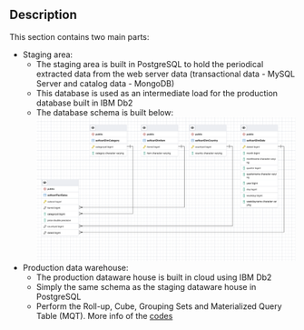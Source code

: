 ## Description
This section contains two main parts:
- Staging area:
    - The staging area is built in PostgreSQL to hold the periodical extracted data from the web server data (transactional data - MySQL Server and catalog data - MongoDB)
    - This database is used as an intermediate load for the production database built in IBM Db2
    - The database schema is built below:
    ![alt text](https://github.com/As2909/IBM-Data-Engineering-Specialization-Coursera/blob/main/Course%2013%20Data%20Engineering%20Capstone%20Project/3%20-%20Staging%20and%20Reporting/Week%203/softcartRelationships.jpg "softcartRelationships")
- Production data warehouse:
    - The production dataware house is built in cloud using IBM Db2
    - Simply the same schema as the staging dataware house in PostgreSQL
    - Perform the Roll-up, Cube, Grouping Sets and Materialized Query Table (MQT). More info of the [codes](https://github.com/As2909/IBM-Data-Engineering-Specialization-Coursera/blob/main/Course%2013%20Data%20Engineering%20Capstone%20Project/3%20-%20Staging%20and%20Reporting/Week%203/codes.sql)
